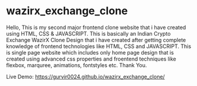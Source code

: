 # wazirx_exchange_clone
Hello, This is my second major frontend clone website that i have created using HTML, CSS &amp; JAVASCRIPT. This is basically an Indian Crypto Exchange WazirX Clone Design that i have created after getting complete knowledge of frontend technologies like HTML, CSS and JAVASCRIPT.
This is single page website which includes only home page design that is created using advanced css properties and froentend techniques like flexbox, marquree, animations, fontstyles etc.
Thank You.

Live Demo: https://gurvir0024.github.io/wazirx_exchange_clone/
